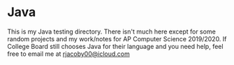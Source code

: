 # Java

This is my Java testing directory.  There isn't much here except for some random projects and my work/notes for AP Computer Science 2019/2020.  If College Board still chooses Java for their language and you need help, feel free to email me at [rjacoby00@icloud.com](mailto:rjacoby00@icloud.com)